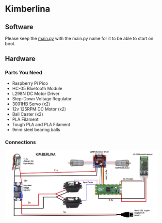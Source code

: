 # Kimberlina

## Software
Please keep the [main.py](https://github.com/saornek/Kimberlina/blob/main/main.py) with the main.py name for it to be able to start on boot. 

## Hardware
### Parts You Need
* Raspberry Pi Pico
* HC-05 Bluetooth Module
* L298N DC Motor Driver
* Step-Down Voltage Regulator
* 3001HB Servo (x2)
* 12v 125RPM DC Motor (x2)
* Ball Caster (x2)
* PLA Filament
* Tough PLA and PLA Filament
* 9mm steel bearing balls

### Connections
![alt text](https://github.com/saornek/Kimberlina/blob/main/KimberlinaCircuit.jpg)
